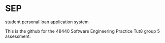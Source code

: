 # SEP
student personal loan application system

This is the github for the 48440 Software Engineering Practice Tut8 group 5 assessment.
